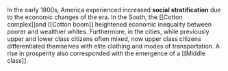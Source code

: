 In the early 1800s, America experienced increased **social stratification** due to the economic changes of the era. In the South, the [[Cotton complex]]and [[Cotton boom]] heightened economic inequality between poorer and wealthier whites. Furthermore, in the cities, while previously upper and lower class citizens often mixed, now upper class citizens differentiated themselves with elite clothing and modes of transportation. A rise in prosperity also corresponded with the emergence of a [[Middle class]].